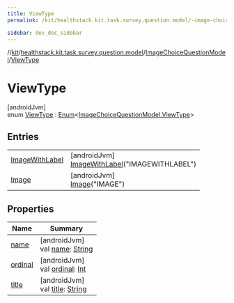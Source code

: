 ```yaml
---
title: ViewType
permalink: /kit/healthstack.kit.task.survey.question.model/-image-choice-question-model/-view-type/index.html

sidebar: dev_doc_sidebar
---
```

//[kit](../../../../index.html)/[healthstack.kit.task.survey.question.model](../../index.html)/[ImageChoiceQuestionModel](../index.html)/[ViewType](index.html)



# ViewType



[androidJvm]\
enum [ViewType](index.html) : [Enum](https://kotlinlang.org/api/latest/jvm/stdlib/kotlin/-enum/index.html)&lt;[ImageChoiceQuestionModel.ViewType](index.html)&gt;



## Entries


| | |
|---|---|
| [ImageWithLabel](-image-with-label/index.html) | [androidJvm]<br>[ImageWithLabel](-image-with-label/index.html)(&quot;IMAGEWITHLABEL&quot;) |
| [Image](-image/index.html) | [androidJvm]<br>[Image](-image/index.html)(&quot;IMAGE&quot;) |


## Properties


| Name | Summary |
|---|---|
| [name](../../../healthstack.kit.ui.util/-interaction-type/-n-o-t-h-i-n-g/index.html#-372974862%2FProperties%2F-106109196) | [androidJvm]<br>val [name](../../../healthstack.kit.ui.util/-interaction-type/-n-o-t-h-i-n-g/index.html#-372974862%2FProperties%2F-106109196): [String](https://kotlinlang.org/api/latest/jvm/stdlib/kotlin/-string/index.html) |
| [ordinal](../../../healthstack.kit.ui.util/-interaction-type/-n-o-t-h-i-n-g/index.html#-739389684%2FProperties%2F-106109196) | [androidJvm]<br>val [ordinal](../../../healthstack.kit.ui.util/-interaction-type/-n-o-t-h-i-n-g/index.html#-739389684%2FProperties%2F-106109196): [Int](https://kotlinlang.org/api/latest/jvm/stdlib/kotlin/-int/index.html) |
| [title](title.html) | [androidJvm]<br>val [title](title.html): [String](https://kotlinlang.org/api/latest/jvm/stdlib/kotlin/-string/index.html) |

